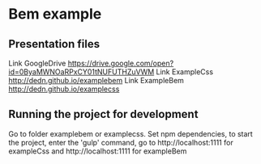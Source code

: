 # Bem example

## Presentation files
Link GoogleDrive https://drive.google.com/open?id=0ByaMWNOaRPxCY01tNUFUTHZuVWM
Link ExampleCss http://dedn.github.io/examplebem
Link ExampleBem http://dedn.github.io/examplecss

## Running the project for development
 Go to folder examplebem or examplecss. Set npm dependencies, to start the project, enter the 'gulp' command, go to http://localhost:1111   for exampleCss and http://localhost:1111 for  exampleBem 
 

